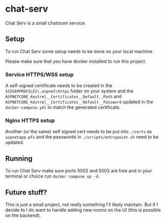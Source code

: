 # chat-serv
Chat Serv is a small chatroom service.

## Setup
To run Chat Serv some setup needs to be done on your local machine.

Please make sure that you have docker installed to run this project.

### Service HTTPS/WSS setup
A self-signed certificate needs to be created in the `${USERPROFILE}\.aspnet\https` folder on your system and the `ASPNETCORE_Kestrel__Certificates__Default__Path` and `ASPNETCORE_Kestrel__Certificates__Default__Password` updated in the `docker-compose.yml` to match the generated certificate.

### Nginx HTTPS setup
Another (or the same) self signed cert needs to be put into `./certs` as `aspnetapp.pfx` and the passwords in `./scripts/entrypoint.sh` need to be updated.

## Running

To run Chat Serv make sure ports 5002 and 5003 are free and in your terminal or choice run `docker compose up -d`.


## Future stuff?

This is just a small project, not really something I'll likely maintain. But if I decide to I do want to handle adding new rooms  on the UI (this is possible on the backend).